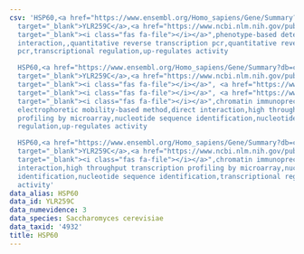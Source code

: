 ```yaml
---
csv: 'HSP60,<a href="https://www.ensembl.org/Homo_sapiens/Gene/Summary?db=core;g=YLR259C"
  target="_blank">YLR259C</a>,<a href="https://www.ncbi.nlm.nih.gov/pubmed/21827755"
  target="_blank"><i class="fas fa-file"></i></a>",phenotype-based detection assay,direct
  interaction,,quantitative reverse transcription pcr,quantitative reverse transcription
  pcr,transcriptional regulation,up-regulates activity

  HSP60,<a href="https://www.ensembl.org/Homo_sapiens/Gene/Summary?db=core;g=YLR259C"
  target="_blank">YLR259C</a>,<a href="https://www.ncbi.nlm.nih.gov/pubmed/10411744"
  target="_blank"><i class="fas fa-file"></i></a>", <a href="https://www.ncbi.nlm.nih.gov/pubmed/15343339"
  target="_blank"><i class="fas fa-file"></i></a>", <a href="https://www.ncbi.nlm.nih.gov/pubmed/20385592"
  target="_blank"><i class="fas fa-file"></i></a>",chromatin immunoprecipitation assay,
  electrophoretic mobility-based method,direct interaction,high throughput transcription
  profiling by microarray,nucleotide sequence identification,nucleotide sequence identification,transcriptional
  regulation,up-regulates activity

  HSP60,<a href="https://www.ensembl.org/Homo_sapiens/Gene/Summary?db=core;g=YLR259C"
  target="_blank">YLR259C</a>,<a href="https://www.ncbi.nlm.nih.gov/pubmed/15169889"
  target="_blank"><i class="fas fa-file"></i></a>",chromatin immunoprecipitation assay,direct
  interaction,high throughput transcription profiling by microarray,nucleotide sequence
  identification,nucleotide sequence identification,transcriptional regulation,up-regulates
  activity'
data_alias: HSP60
data_id: YLR259C
data_numevidence: 3
data_species: Saccharomyces cerevisiae
data_taxid: '4932'
title: HSP60
---
```

